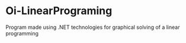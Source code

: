 # Oi-LinearPrograming
Program made using .NET technologies for graphical solving of a linear programming
